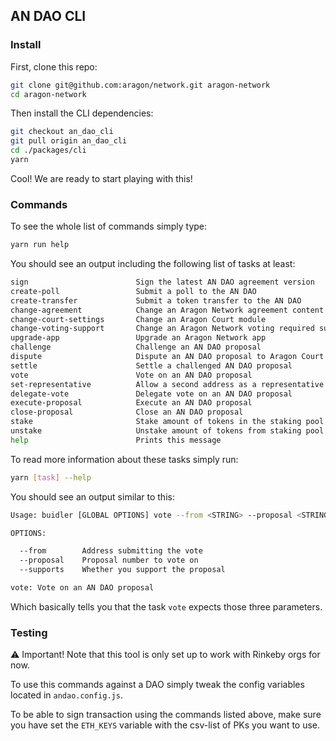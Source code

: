 ## AN DAO CLI

### Install

First, clone this repo:
```bash
git clone git@github.com:aragon/network.git aragon-network
cd aragon-network
```

Then install the CLI dependencies:
```bash
git checkout an_dao_cli
git pull origin an_dao_cli
cd ./packages/cli
yarn
```

Cool! We are ready to start playing with this!

### Commands

To see the whole list of commands simply type:
```bash
yarn run help
```

You should see an output including the following list of tasks at least:
```bash
sign                        Sign the latest AN DAO agreement version
create-poll                 Submit a poll to the AN DAO
create-transfer             Submit a token transfer to the AN DAO
change-agreement            Change an Aragon Network agreement content
change-court-settings       Change an Aragon Court module
change-voting-support       Change an Aragon Network voting required support
upgrade-app                 Upgrade an Aragon Network app
challenge                   Challenge an AN DAO proposal
dispute                     Dispute an AN DAO proposal to Aragon Court
settle                      Settle a challenged AN DAO proposal
vote                        Vote on an AN DAO proposal
set-representative          Allow a second address as a representative
delegate-vote               Delegate vote on an AN DAO proposal
execute-proposal            Execute an AN DAO proposal
close-proposal              Close an AN DAO proposal
stake                       Stake amount of tokens in the staking pool
unstake                     Unstake amount of tokens from staking pool
help                        Prints this message
```

To read more information about these tasks simply run:
```bash
yarn [task] --help
```

You should see an output similar to this:
```bash
Usage: buidler [GLOBAL OPTIONS] vote --from <STRING> --proposal <STRING> --supports <STRING>

OPTIONS:

  --from    	Address submitting the vote
  --proposal	Proposal number to vote on
  --supports	Whether you support the proposal

vote: Vote on an AN DAO proposal
```

Which basically tells you that the task `vote` expects those three parameters.


### Testing

⚠️ Important! Note that this tool is only set up to work with Rinkeby orgs for now.

To use this commands against a DAO simply tweak the config variables located in `andao.config.js`.

To be able to sign transaction using the commands listed above, make sure you have set the `ETH_KEYS` variable with the csv-list of PKs you want to use.
